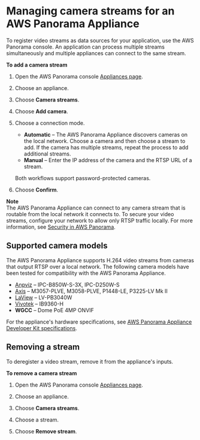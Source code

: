 # Managing camera streams for an AWS Panorama Appliance<a name="appliance-cameras"></a>

To register video streams as data sources for your application, use the AWS Panorama console\. An application can process multiple streams simultaneously and multiple appliances can connect to the same stream\.

**To add a camera stream**

1. Open the AWS Panorama console [Appliances page](https://console.aws.amazon.com/panorama/home#appliances)\.

1. Choose an appliance\.

1. Choose **Camera streams**\.

1. Choose **Add camera**\.

1. Choose a connection mode\.
   + **Automatic** – The AWS Panorama Appliance discovers cameras on the local network\. Choose a camera and then choose a stream to add\. If the camera has multiple streams, repeat the process to add additional streams\.
   + **Manual** – Enter the IP address of the camera and the RTSP URL of a stream\.

   Both workflows support password\-protected cameras\.

1. Choose **Confirm**\.

**Note**  
The AWS Panorama Appliance can connect to any camera stream that is routable from the local network it connects to\. To secure your video streams, configure your network to allow only RTSP traffic locally\. For more information, see [Security in AWS Panorama](panorama-security.md)\.

## Supported camera models<a name="appliance-cameras-models"></a>

The AWS Panorama Appliance supports H\.264 video streams from cameras that output RTSP over a local network\. The following camera models have been tested for compatibility with the AWS Panorama Appliance\.
+ [Anpviz](https://anpvizsecurity.com/) – IPC\-B850W\-S\-3X, IPC\-D250W\-S
+ [Axis](https://www.axis.com/) – M3057\-PLVE, M3058\-PLVE, P1448\-LE, P3225\-LV Mk II
+ [LaView](https://www.laviewsecurity.com/) – LV\-PB3040W
+ [Vivotek](https://www.vivotek.com/) – IB9360\-H
+ **WGCC** – Dome PoE 4MP ONVIF

For the appliance's hardware specifications, see [AWS Panorama Appliance Developer Kit specifications](gettingstarted-hardware.md)\.

## Removing a stream<a name="appliance-cameras-remove"></a>

To deregister a video stream, remove it from the appliance's inputs\.

**To remove a camera stream**

1. Open the AWS Panorama console [Appliances page](https://console.aws.amazon.com/panorama/home#appliances)\.

1. Choose an appliance\.

1. Choose **Camera streams**\.

1. Choose a stream\.

1. Choose **Remove stream**\.